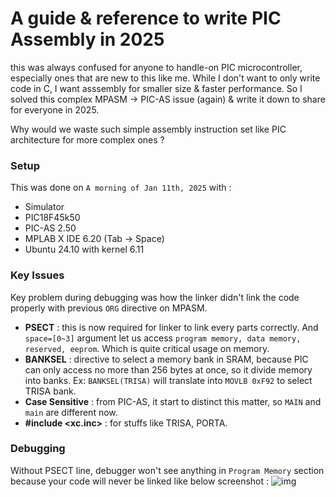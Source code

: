 A guide & reference to write PIC Assembly in 2025
=================================================
this was always confused for anyone to handle-on PIC microcontroller, especially ones that are new to this like me. While I don't want to only write code in C, I want asssembly for smaller size & faster performance. So I solved this complex MPASM -> PIC-AS issue (again) & write it down to share for everyone in 2025. 

Why would we waste such simple assembly instruction set like PIC architecture for more complex ones ?

### Setup
This was done on `A morning of Jan 11th, 2025` with :
- Simulator
- PIC18F45k50
- PIC-AS 2.50
- MPLAB X IDE 6.20 (Tab -> Space)
- Ubuntu 24.10 with kernel 6.11

### Key Issues
Key problem during debugging was how the linker didn't link the code properly with previous `ORG` directive on MPASM.
- **PSECT** : this is now required for linker to link every parts correctly. And `space=[0~3]` argument let us access `program memory, data memory, reserved, eeprom`. Which is quite critical usage on memory.
- **BANKSEL** : directive to select a memory bank in SRAM, because PIC can only access no more than 256 bytes at once, so it divide memory into banks. Ex: `BANKSEL(TRISA)` will translate into `MOVLB 0xF92` to select TRISA bank.
- **Case Sensitive** : from PIC-AS, it start to distinct this matter, so `MAIN` and `main` are different now.
- **#include <xc.inc>** : for stuffs like TRISA, PORTA.

### Debugging
Without PSECT line, debugger won't see anything in `Program Memory` section because your code will never be linked like below screenshot :
![img](https://github.com/thetrung/PIC18F45k50_PICAS_REF/blob/master/MPLAB_DEBUG.png)
